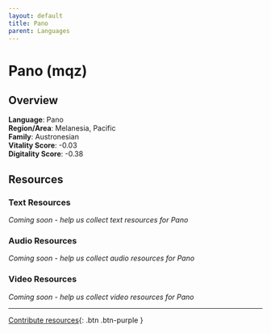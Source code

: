 ```yaml
---
layout: default
title: Pano
parent: Languages
---
```


# Pano (mqz)

## Overview

**Language**: Pano  
**Region/Area**: Melanesia, Pacific  
**Family**: Austronesian  
**Vitality Score**: -0.03  
**Digitality Score**: -0.38  

## Resources

### Text Resources
*Coming soon - help us collect text resources for Pano*

### Audio Resources
*Coming soon - help us collect audio resources for Pano*

### Video Resources
*Coming soon - help us collect video resources for Pano*

---

[Contribute resources](https://fairtrain.github.io/){: .btn .btn-purple }
